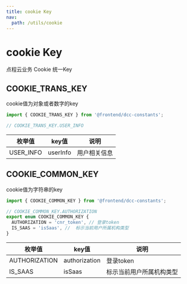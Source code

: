 ```yaml
---
title: cookie Key
nav:
  path: /utils/cookie
---
```


# cookie Key

点程云业务 Cookie 统一Key

## COOKIE_TRANS_KEY
cookie值为对象或者数字的key
```ts
import { COOKIE_TRANS_KEY } from '@frontend/dcc-constants';

// COOKIE_TRANS_KEY.USER_INFO
```
| 枚举值      | key值                                     |说明                                     |
|-----------|------------------------------------------|------------------------------------------|
| USER_INFO |  userInfo |用户相关信息|

## COOKIE_COMMON_KEY
cookie值为字符串的key
```ts
import { COOKIE_COMMON_KEY } from '@frontend/dcc-constants';

// COOKIE_COMMON_KEY.AUTHORIZATION
export enum COOKIE_COMMON_KEY {
  AUTHORIZATION = 'cnr_token', // 登录token
  IS_SAAS = 'isSaas', //  标示当前用户所属机构类型
}
```

| 枚举值      | key值                                     | 说明                                     |
|-----------|------------------------------------------|------------------------------------------|
| AUTHORIZATION |  authorization |登录token     |
| IS_SAAS |  isSaas |标示当前用户所属机构类型                                     |